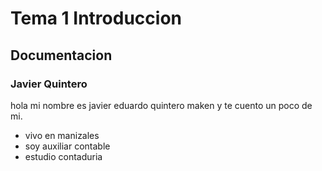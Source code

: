 # Tema 1 Introduccion
## Documentacion
### Javier Quintero

hola mi nombre es javier eduardo quintero maken y te cuento un poco de mi. 
* vivo en manizales
* soy auxiliar contable
* estudio contaduria 
